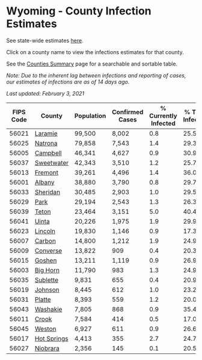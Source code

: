 # Wyoming - County Infection Estimates

See state-wide estimates [here](/infections/us-wy).

Click on a county name to view the infections estimates for that county.

See the [Counties Summary](/infections/summary-counties) page for a searchable and sortable table.

*Note: Due to the inherent lag between infections and reporting of cases, our estimates of infections are as of 14 days ago.*

*Last updated: February 3, 2021*

|   FIPS Code |                     County |   Population |   Confirmed Cases |   % Currently Infected |   % Total Infected |
|-------------|----------------------------|--------------|-------------------|------------------------|--------------------|
|       56021 |         [Laramie](laramie) |       99,500 |             8,002 |                    0.8 |               25.5 |
|       56025 |         [Natrona](natrona) |       79,858 |             7,543 |                    1.4 |               29.3 |
|       56005 |       [Campbell](campbell) |       46,341 |             4,627 |                    0.9 |               30.9 |
|       56037 |   [Sweetwater](sweetwater) |       42,343 |             3,510 |                    1.2 |               25.7 |
|       56013 |         [Fremont](fremont) |       39,261 |             4,496 |                    1.4 |               36.0 |
|       56001 |           [Albany](albany) |       38,880 |             3,790 |                    0.8 |               29.7 |
|       56033 |       [Sheridan](sheridan) |       30,485 |             2,903 |                    1.0 |               29.5 |
|       56029 |               [Park](park) |       29,194 |             2,543 |                    1.3 |               26.3 |
|       56039 |             [Teton](teton) |       23,464 |             3,151 |                    5.0 |               40.4 |
|       56041 |             [Uinta](uinta) |       20,226 |             1,975 |                    1.9 |               29.9 |
|       56023 |         [Lincoln](lincoln) |       19,830 |             1,146 |                    0.9 |               17.3 |
|       56007 |           [Carbon](carbon) |       14,800 |             1,212 |                    1.9 |               24.9 |
|       56009 |       [Converse](converse) |       13,822 |               909 |                    0.4 |               20.3 |
|       56015 |           [Goshen](goshen) |       13,211 |             1,119 |                    0.9 |               26.9 |
|       56003 |       [Big Horn](big-horn) |       11,790 |               983 |                    1.3 |               24.9 |
|       56035 |       [Sublette](sublette) |        9,831 |               655 |                    0.4 |               20.9 |
|       56019 |         [Johnson](johnson) |        8,445 |               612 |                    1.0 |               23.2 |
|       56031 |           [Platte](platte) |        8,393 |               559 |                    1.2 |               20.0 |
|       56043 |       [Washakie](washakie) |        7,805 |               868 |                    0.9 |               35.4 |
|       56011 |             [Crook](crook) |        7,584 |               414 |                    0.5 |               17.0 |
|       56045 |           [Weston](weston) |        6,927 |               611 |                    0.9 |               26.6 |
|       56017 | [Hot Springs](hot-springs) |        4,413 |               355 |                    2.7 |               24.7 |
|       56027 |       [Niobrara](niobrara) |        2,356 |               145 |                    0.1 |               20.5 |